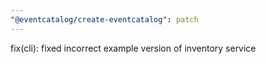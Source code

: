 ```yaml
---
"@eventcatalog/create-eventcatalog": patch
---
```


fix(cli): fixed incorrect example version of inventory service

